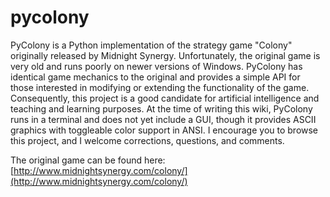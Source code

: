 pycolony
========

PyColony is a Python implementation of the strategy game "Colony" originally released by Midnight Synergy. Unfortunately, the original game is very old and runs poorly on newer versions of Windows. PyColony has identical game mechanics to the original and provides a simple API for those interested in modifying or extending the functionality of the game. Consequently, this project is a good candidate for artificial intelligence and teaching and learning purposes. At the time of writing this wiki, PyColony runs in a terminal and does not yet include a GUI, though it provides ASCII graphics with toggleable color support in ANSI. I encourage you to browse this project, and I welcome corrections, questions, and comments.

The original game can be found here:
[http://www.midnightsynergy.com/colony/](http://www.midnightsynergy.com/colony/)
